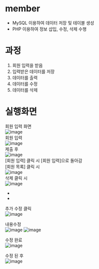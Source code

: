 # member
- MySQL 이용하여 데이터 저장 및 테이블 생성
- PHP 이용하여 정보 삽입, 수정, 삭제 수행

# 과정
1. 회원 입력을 받음
2. 입력받은 데이터를 저장
3. 데이터를 출력
4. 데이터를 수정
5. 데이터를 삭제

# 실행화면
회원 입력 화면<br>
![image](https://user-images.githubusercontent.com/89179991/172592177-b3af90cb-07bb-4f15-b48a-91db21301c7c.png)<br>
회원 입력<br>
![image](https://user-images.githubusercontent.com/89179991/172592585-016ce25b-0a01-4a08-893b-40013ab4d23e.png)<br>
제출 후<br>
![image](https://user-images.githubusercontent.com/89179991/172592676-b05967dc-7eea-4e32-941e-3709cf6ea533.png)<br>
[회원 입력] 클릭 시 [회원 입력]으로 돌아감<br>
[회원 목록] 클릭 시 <br>
![image](https://user-images.githubusercontent.com/89179991/172592847-3aacfe3b-e63f-4f63-8eea-7c0b53f3f6dd.png)<br>
삭제 클릭 시<br>
![image](https://user-images.githubusercontent.com/89179991/172592925-ae1ae27a-7594-4147-b8a3-4a27f1b75cf0.png)<br>


+
+ 
추가
수정 클릭 <br>
![image](https://user-images.githubusercontent.com/89179991/172828417-6e30095c-36a2-42bd-a797-c3ef5c2b1238.png) <br>

내용수정<br>
![image](https://user-images.githubusercontent.com/89179991/172828583-10b8ff13-78ff-4ba7-9314-43c01eea2902.png)
![image](https://user-images.githubusercontent.com/89179991/172828659-0ce2a779-8dc9-485b-b26a-d8e889eb1e91.png)<br>

수정 완료<br>
![image](https://user-images.githubusercontent.com/89179991/172828755-b8099dba-9d33-43a4-b06d-1548a126aa2c.png)<br>

수정 된 후<br>
![image](https://user-images.githubusercontent.com/89179991/172828836-7b3eeb1e-41d0-47bd-b585-5f07ba24ec83.png)


